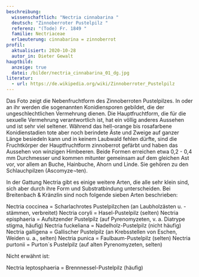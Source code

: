 ```yaml
---
beschreibung:
  wissenschaftlich: "Nectria cinnabarina "
  deutsch: "Zinnoberroter Pustelpilz "
  referenz: "(Tode) Fr. 1849 "
  familie: Nectriaceae
  erlaeuterung: cinnabarina = zinnoberrot
profil:
  aktualisiert: 2020-10-28
  autor_in: Dieter Gewalt
hauptbild:
  anzeige: true
  datei: /bilder/nectria_cinnabarina_01_dg.jpg
literatur:
  - url: https://de.wikipedia.org/wiki/Zinnoberroter_Pustelpilz
---
```

Das Foto zeigt die Nebenfruchtform des Zinnoberroten Pustelpilzes. In oder an ihr werden die sogenannten Konidiensporen gebildet, die der ungeschlechtlichen Vermehrung dienen. Die Hauptfruchtform, die für die sexuelle Vermehrung verantwortlich ist, hat ein völlig anderes Aussehen und ist sehr viel seltener. Während das hell-orange bis rosafarbene Konidienstadien tote aber noch berindete Äste und Zweige auf ganzer Länge besiedeln kann und in keinem Laubwald fehlen dürfte, sind die Fruchtkörper der Hauptfruchtform zinnoberrot gefärbt und haben das Aussehen von winzigen Himbeeren. Beide Formen erreichen etwa 0,2 - 0,4 mm Durchmesser und kommen mitunter gemeinsam auf dem gleichen Ast vor, vor allem an Buche, Hainbuche, Ahorn und Linde. Sie gehören zu den Schlauchpilzen (Ascomyze¬ten).

In der Gattung Nectria gibt es einige weitere Arten, die alle sehr klein sind, sich aber durch ihre Form und Substratbindung unterscheiden. Bei Breitenbach & Kränzlin sind noch folgende sieben Arten beschrieben:

Nectria coccinea = Scharlachrotes Pustelpilzchen (an Laubholzästen u. -stämmen, verbreitet)
Nectria coryli = Hasel-Pustelpilz (selten)
Nectria episphaeria = Aufsitzender Pustelpilz (auf Pyrenomyzeten, v. a. Diatrype stigma, häufig)
Nectria fuckeliana = Nadelholz-Pustelpilz (nicht häufig)
Nectria galligena = Gallischer Pustelpilz (an Krebsstellen von Eschen, Weiden u. a., selten)
Nectria punica = Faulbaum-Pustelpilz (selten)
Nectria purtonii = Purton´s Pustelpilz (auf alten Pyrenomyzeten, selten)

Nicht erwähnt ist:

Nectria leptosphaeria = Brennnessel-Pustelpilz (häufig)

